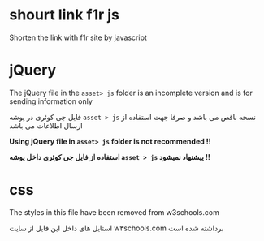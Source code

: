 # shourt link f1r js
Shorten the link with f1r site by javascript


# jQuery 

The jQuery file in the `asset> js` folder is an incomplete version and is for sending information only

فایل جی کوئری در پوشه `asset > js` نسخه ناقص  می باشد و صرفا جهت استفاده از ارسال اطلاعات می باشد

**Using jQuery file in `asset> js` folder is not recommended !!**

**استفاده از فایل جی کوئری داخل پوشه `asset > js` پیشنهاد نمیشود !!**

# css

The styles in this file have been removed from w3schools.com

استایل های داخل این فایل از سایت w۳schools.com برداشته شده است
